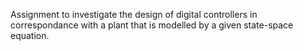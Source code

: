 Assignment to investigate the design of digital controllers in correspondance with a plant that is modelled by a given state-space equation.
